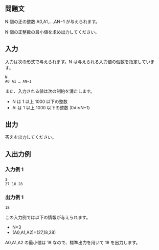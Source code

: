## 問題文

N 個の正の整数 A0​,A1​,…,AN−1​ が与えられます。

N 個の正整数の最小値を求め出力してください。

## 入力

入力は次の形式で与えられます。N は与えられる入力値の個数を指定しています。

```text
N
A0 A1 … AN−1
```

また、入力される値は次の制約を満たします。

- N は 1 以上 1000 以下の整数
- Ai​ は 1 以上 1000 以下の整数 (0≤i≤N−1)

## 出力

答えを出力してください。

## 入出力例

### 入力例 1

```text
3
27 18 28
```

### 出力例 1

```text
18
```

この入力例では以下の情報が与えられます。

- N=3
- (A0​,A1​,A2​)=(27,18,28)

A0​,A1​,A2​ の最小値は 18 なので、標準出力を用いて 18 を出力します。

